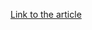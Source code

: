 [Link to the article](https://www.cisa.gov/news-events/alerts/2024/10/17/cisa-adds-one-known-exploited-vulnerability-catalog)
